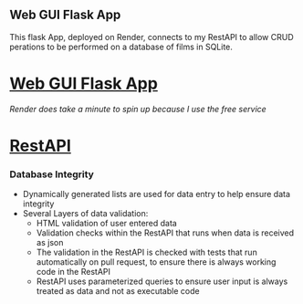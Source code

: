 ## Web GUI Flask App

This flask App, deployed on Render, connects to my RestAPI to allow CRUD perations to be performed on a database of films in SQLite.

# [Web GUI Flask App](https://filmflixui.onrender.com/)
_Render does take a minute to spin up because I use the free service_

# [RestAPI](https://github.com/annwyl21/FilmFlixRestAPI)

### Database Integrity
- Dynamically generated lists are used for data entry to help ensure data integrity
- Several Layers of data validation:
	- HTML validation of user entered data
	- Validation checks within the RestAPI that runs when data is received as json
	- The validation in the RestAPI is checked with tests that run automatically on pull request, to ensure there is always working code in the RestAPI
	- RestAPI uses parameterized queries to ensure user input is always treated as data and not as executable code

